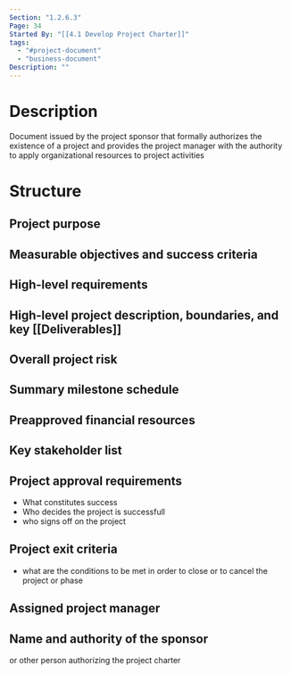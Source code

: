 ```yaml
---
Section: "1.2.6.3"
Page: 34
Started By: "[[4.1 Develop Project Charter]]"
tags:
  - "#project-document"
  - "business-document"
Description: ""
---
```

# Description
Document issued by the project sponsor that formally authorizes the existence of a project and provides the project manager with the authority to apply organizational resources to project activities
# Structure
## Project purpose
## Measurable objectives and success criteria
## High-level requirements
## High-level project description, boundaries, and key [[Deliverables]]
## Overall project risk
## Summary milestone schedule
## Preapproved financial resources
## Key stakeholder list

## Project approval requirements 

* What constitutes success
* Who decides the project is successfull
* who signs off on the project
## Project exit criteria
* what are the conditions to be met in order to close or to cancel the project or phase
## Assigned project manager

## Name and authority of the sponsor
or other person authorizing the project charter

